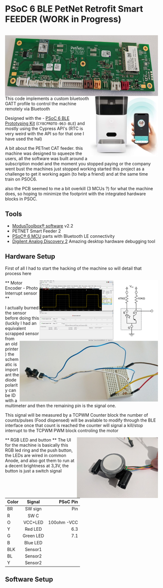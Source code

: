 # PSoC 6 BLE PetNet Retrofit Smart FEEDER (WORK in Progress)  
\
<img align="right"  height="200" src="images/fig1d.jpg">
<img align="right"  height="200" src="images/fig1e.jpg">
This code implements a custom bluetooth GATT profile to control the machine remotely via Bluetooth

Designed with the - [PSoC 6 BLE Prototyping Kit](https://www.cypress.com/CY8CPROTO-063-BLE) (`CY8CPROTO-063-BLE`)
 and mostly using the Cypress API's (RTC is very weird with the API so for that one I have used the hal)


A bit about the PETnet CAT feeder.
this machine was designed to squeeze the users, all the software was built around a subscription model and the moment you stopped paying or the company went bust the machines just stopped working
started this project as a challenge to get it working again (to help a friend) and at the same time train on PSOC6.

also the PCB seemed to me a bit overkill (3 MCUs ?) for what the machine does, so hoping to minimize the footprint with the integrated hardware blocks in PSOC.


## Tools

- [ModusToolbox® software](https://www.cypress.com/products/modustoolbox-software-environment) v2.2
- PETNET Smart Feeder 2 
- [PSoC® 6 MCU](http://www.cypress.com/PSoC6) parts with Bluetooth LE connectivity
- [Digilent Analog Discovery 2](https://store.digilentinc.com/analog-discovery-2-100msps-usb-oscilloscope-logic-analyzer-and-variable-power-supply/) Amazing desktop hardware debugging tool


## Hardware Setup

First of all I had to start the hacking of the machine so will detail that process here


<img align="right"  height="200" src="images/fig1.png">
<img align="right"  height="200" src="images/fig1a.png">
<img align="right"  height="200" src="images/fig1c.jpg">
** Motor Encoder - Photo Interrupt sensor **

I actually burned the sensor before doing this (luckily I had an equivalent scrapped sensor from an old printer)
the schematic is important the diode polarity can be ID with a multimeter and then the remaining pin is the signal one.

This signal will be measured by a TCPWM Counter block 
the number of counts/pulses (Food dispensed) will be available to modify through the BLE interface
once that count is reached the counter will signal a kill/stop interrupt to the TCPWM PWM block controling the motor   


** RGB LED and button **
<img align="right"  height="200" src="images/fig1f.jpg">
The UI for the machine is basically this RGB led ring and the push button, the LEDs are wired in common Anode, and also got them to run at a decent brightness at 3,3V, the button is just a switch signal

Color 	| Signal 	|PSoC Pin
 ------ |:---------:| -----: 
BR		|	SW sign	|Pin	
R		|SW C		|		
O		|VCC+LED	|100ohm -VCC
Y		|Red LED 	|6.3
G		|Green LED	|7.1
B		|Blue LED	|	
BLK		|Sensor1	|	
BL		|Sensor2	|	
Y		|Sensor2	|	


## Software Setup


